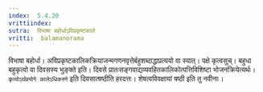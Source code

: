 ```yaml
---
index:  5.4.20
vrittiindex: 
sutra:  विभाषा बहोर्धाऽविप्रकृष्टकाले
vritti:  balamanorama 
---
```


विभाषा बहोर्धा। अविप्रकृष्टकालिकक्रियाजन्मगणनवृत्तेर्बहुशब्दाद्धाप्रत्ययो वा स्यात्। पक्षे कृत्वसुच्। बहुधा बहुकृत्वो वा दिवसस्य भुङ्क्ते इति। दिवसे प्रातःसङ्गवाद्यव्यवहितकालिकोत्पत्तिविशिष्टा भोजनक्रियेत्यर्थः। `कृत्वोऽर्थप्रयोगे कालेऽधिकरणे` इति दिवसात्षष्ठीति हरदत्तः। शेषत्वविवक्षायां षष्ठी इति तु नवीनाः। 

